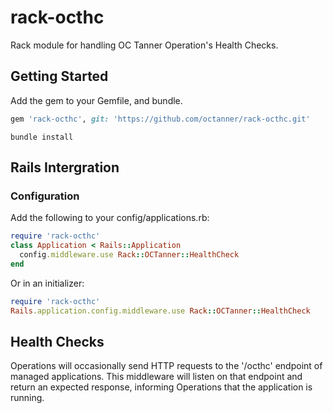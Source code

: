 # rack-octhc

Rack module for handling OC Tanner Operation's Health Checks.

## Getting Started

Add the gem to your Gemfile, and bundle.

```ruby
gem 'rack-octhc', git: 'https://github.com/octanner/rack-octhc.git'
```

```
bundle install
```

## Rails Intergration

### Configuration

Add the following to your config/applications.rb:

```ruby
require 'rack-octhc'
class Application < Rails::Application
  config.middleware.use Rack::OCTanner::HealthCheck
end
```

Or in an initializer:

```ruby
require 'rack-octhc'
Rails.application.config.middleware.use Rack::OCTanner::HealthCheck
```

## Health Checks

Operations will occasionally send HTTP requests to the '/octhc' endpoint
of managed applications.  This middleware will listen on that endpoint and
return an expected response, informing Operations that the
application is running.

